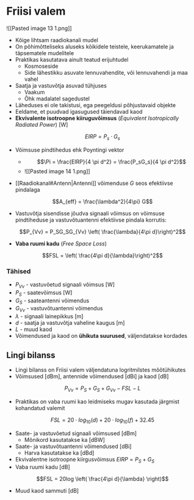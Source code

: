 # Friisi valem
![[Pasted image 13 1.png]]
- Kõige lihtsam raadiokanali mudel
- On põhimõtteliseks aluseks kõikidele teistele, keerukamatele ja täpsematele mudelitele
- Praktikas kasutatava ainult teatud erijuhtudel
	- Kosmoseside
	- Side lähestikku asuvate lennuvahendite, või lennuvahendi ja maa vahel
- Saatja ja vastuvõtja asuvad tühjuses
	- Vaakum
	- Õhk madalatel sagedustel
- Läheduses ei ole takistusi, ega peegeldusi põhjustavaid objekte
- Eeldame, et puudvad igasugused täiendavad kaod
- **Ekvivalente isotroopne kiiruguvõimsus** (*Equivalent Isotropically Radiated Power*) [W]

$$EIRP = P_s \cdot G_s$$
- Võimsuse pindtihedus ehk Poyntingi vektor
	- $$\Pi = \frac{EIRP}{4 \pi d^2} =
	\frac{P_sG_s}{4 \pi d^2}$$
	- ![[Pasted image 14 1.png]]

- [[Raadiokanal#Antenn|Antenni]] võimenduse $G$ seos efektiivse pindalaga 

$$A_{eff} = \frac{\lambda^2}{4\pi} G$$

- Vastuvõtja sisendisse jõudva signaali võimsus on võimsuse pindtiheduse ja vastuvõtuantenni efektiivse pindala korrutis:

$$P_{Vv} = P_SG_SG_{Vv} \left( \frac{\lambda}{4\pi d}\right)^2$$
- **Vaba ruumi kadu** (*Free Space Loss*)

$$FSL = \left( \frac{4\pi d}{\lambda}\right)^2$$

### Tähised
- $P_{Vv}$ - vastuvõetud signaali võimsus [W]
- $P_S$ - saatevõimsus [W]
- $G_S$ - saateantenni võimendus
- $G_{Vv}$ - vastuvõtuantenni võimendus
- $\lambda$ - signaali lainepikkus [m]
- $d$ - saatja ja vastuvõtja vaheline kaugus [m]
- $L$ - muud kaod
- Võimendused ja kaod on **ühikuta suurused**, väljendatakse kordades

## Lingi bilanss
- Lingi bilanss on Friisi valem väljendatuna logritmilstes mõõtühikutes
- Võimsused [dBm], antennide võimendused [dBi] ja kaod [dB]

$$P_{Vv} = P_S + G_S + G_{Vv} - FSL - L$$
- Praktikas on vaba ruumi kao leidmiseks mugav kasutada järgmist kohandatud valemit

$$FSL = 20 \cdot log_{10}(d) + 20 \cdot log_{10}(f) + 32.45$$
- Saate- ja vastuvõetud signaali võimsused [dBm]
	- Mõnikord kasutatakse ka [dBW]
- Saate- ja vastuvõtuantenni võimendused [dBi]
	- Harva kasutatakse ka [dBd]
- Ekvivalentne isotroopne kiirgusvõimsus $EIRP = P_S + G_S$
- Vaba ruumi kadu [dB]

$$FSL = 20log \left( \frac{4\pi d}{\lambda} \right)$$

- Muud kaod sammuti [dB]

